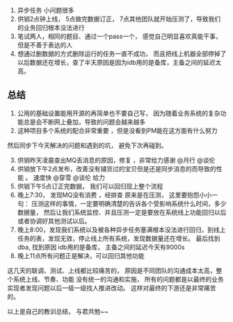 
1. 异步任务 小问题很多
2. 供销2点钟上线， 5点做完数据订正， 7点其他团队就开始压测了，导致我们的业务回归根本没法进行
3. 笔试两人，相同的题目、通过一个pass一个， 感觉自己明显喜欢真能干事，但是不善于表达的人
4. 想通过删数据的方式删除运行的任务一直不成功， 而且把线上机器全部停掉了以后数据还在增长，查了半天原因是因为idb用的是备库，主备之间的延迟太高。

## 总结
1. 公用的基础设置能用开源的再简单也不要自己写， 因为随着业务系统的复杂功能总是会不断网上叠加，导致的问题会越来越多
2. 这种项目多个系统的配合非常重要 ，但是没看到PM能在这方面有什么努力

然后同步下今天解决的问题和遇到的坑， 避免下次再碰到。

3.  供销昨天凌晨查出MQ丢消息的原因，修复 ，非常给力感谢 @月行 @谈伦
4.  供销放下午2点发布，改善没有铺货过的宝贝但是还是同步消息的而导致的性能 。 速度快 @穿雪 @谈伦 给力
5.  供销下午5点订正完数据， 我们可以回归现上整个流程
6.  晚上7:30， 发现MQ没有消费 ，经排查 原来是在压测， 
这里要抱怨小小一句： 压测这样的事情，一定要明确清楚的告诉各个受影响系统什么时间，多少数据量，
然后让我们系统监控、并且压测一定是要放在系统线上功能回归以后或者协调好其他测试以后。
7.  晚上8:00，发现我们系统以及被各种异步任务塞满根本没法进行回归，到线上任务的表，发现无效，停止线上所有系统，发现数据量还在增长。
最后找到dba, 找到原因 idb用的是备库， 主备之间的延迟今天有9000s
8.   晚上11点所有问题正是解决，可以回归其他功能

这几天的联调、测试、上线都比较痛苦的， 原因是不同团队的沟通成本太高，整个系统上线、节奏、功能 没有统一的沟通和实施， 
所有的问题都是以最终的业务实现者发现问题以后一级一级找人推进改动。 这样对最终的下游还是非常痛苦的。

以上是自己的教训总结， 与君共勉~~

